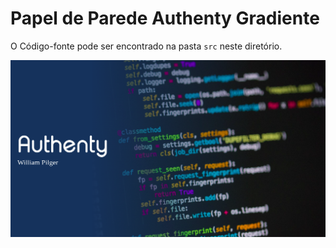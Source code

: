 # Papel de Parede Authenty Gradiente

O Código-fonte pode ser encontrado na pasta `src` neste diretório.

<img src="AuthentyWilliam/Wallpaper1366x768.png"/>
